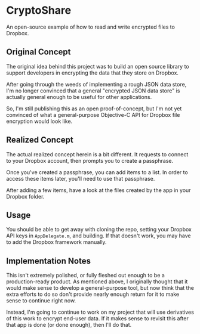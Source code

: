CryptoShare
===========

An open-source example of how to read and write encrypted files to Dropbox.


Original Concept
-------

The original idea behind this project was to build an open source library to
support developers in encrypting the data that they store on Dropbox.

After going through the weeds of implementing a rough JSON data store, I'm
no longer convinced that a general "encrypted JSON data store" is actually
general enough to be useful for other applications.

So, I'm still publishing this as an open proof-of-concept, but I'm not yet
convinced of what a general-purpose Objective-C API for Dropbox file
encryption would look like.


Realized Concept
----------------

The actual realized concept herein is a bit different.  It requests to
connect to your Dropbox account, then prompts you to create a passphrase.

Once you've created a passphrase, you can add items to a list.  In order to
access these items later, you'll need to use that passphrase.

After adding a few items, have a look at the files created by the app in
your Dropbox folder.


Usage
-----

You should be able to get away with cloning the repo, setting your Dropbox
API keys in `AppDelegate.m`, and building.  If that doesn't work, you may
have to add the Dropbox framework manually.


Implementation Notes
--------------------

This isn't extremely polished, or fully fleshed out enough to be a
production-ready product.  As mentioned above, I originally thought that it
would make sense to develop a general-purpose tool, but now think that the
extra efforts to do so don't provide nearly enough return for it to make
sense to continue right now.

Instead, I'm going to continue to work on my project that will use
derivatives of this work to encrypt end-user data.  If it makes sense to
revisit this after that app is done (or done enough), then I'll do that.
